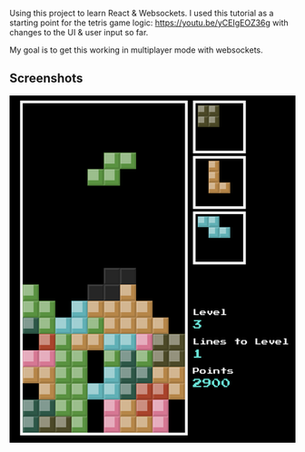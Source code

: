 Using this project to learn React & Websockets. I used this tutorial as a starting point for the tetris game logic: https://youtu.be/yCEIgEOZ36g with changes to the UI & user input so far. 

My goal is to get this working in multiplayer mode with websockets. 

## Screenshots
![Tetris game in motion](/tetris-coplay-ss.png?raw=true "gameplay screenshot")
